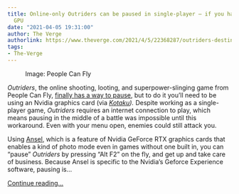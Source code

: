 ```yaml
---
title: Online-only Outriders can be paused in single-player — if you have an Nvidia
  GPU
date: "2021-04-05 19:31:00"
author: The Verge
authorlink: https://www.theverge.com/2021/4/5/22368287/outriders-destiny-square-enix-online-only-pause-singleplayer
tags:
- The-Verge
---
```

<figure>
      <img alt="" src="https://cdn.vox-cdn.com/thumbor/OYbXzUyWi1LBRVlgVGECf_6oUDE=/150x0:1770x1080/1310x873/cdn.vox-cdn.com/uploads/chorus_image/image/69079250/pv_02_s001_s001_t011_mov_02_55_57_22_still003_sCAdb67GRO.0.jpeg" />
        <figcaption>Image: People Can Fly</figcaption>
    </figure>

  <p id="bVTDmn"><em>Outriders</em>, the online shooting, looting, and superpower-slinging game from People Can Fly, <a href="https://www.reddit.com/r/outriders/comments/mj3upt/pc_users_with_nvidia_gpus_can_pause_the_game/">finally has a way to pause</a>, but to do it you’ll need to be using an Nvidia graphics card (via <a href="https://kotaku.com/solo-players-with-nivida-gpus-can-pause-always-online-o-1846616313"><em>Kotaku</em></a><em>). </em>Despite working as a single-player game, <em>Outriders</em> requires an internet connection to play, which means pausing in the middle of a battle was impossible until this workaround. Even with your menu open, enemies could still attack you.</p>
<p id="Iudg82">Using <a href="https://go.redirectingat.com?id=66960X1514734&amp;xs=1&amp;url=https%3A%2F%2Fwww.nvidia.com%2Fen-us%2Fgeforce%2Fnews%2Fansel-revolutionizing-game-screenshots%2F&amp;referrer=theverge.com&amp;sref=https%3A%2F%2Fwww.theverge.com%2F2021%2F4%2F5%2F22368287%2Foutriders-destiny-square-enix-online-only-pause-singleplayer" rel="sponsored nofollow noopener" target="_blank">Ansel</a>, which is a feature of Nvidia GeForce RTX graphics cards that enables a kind of photo mode even in games without one built in, you can “pause” <em>Outriders </em>by pressing “Alt F2” on the fly, and get up and take care of business. Because Ansel is specific to the Nvidia’s Geforce Experience software, pausing is...</p>
  <p>
    <a href="https://www.theverge.com/2021/4/5/22368287/outriders-destiny-square-enix-online-only-pause-singleplayer">Continue reading&hellip;</a>
  </p>